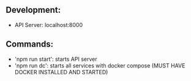 Development:    
------------    
- API Server: localhost:8000    
    
    
Commands:    
---------    
- 'npm run start': starts API server    
- 'npm run dc': starts all services with docker compose (MUST HAVE DOCKER INSTALLED AND STARTED)    
    